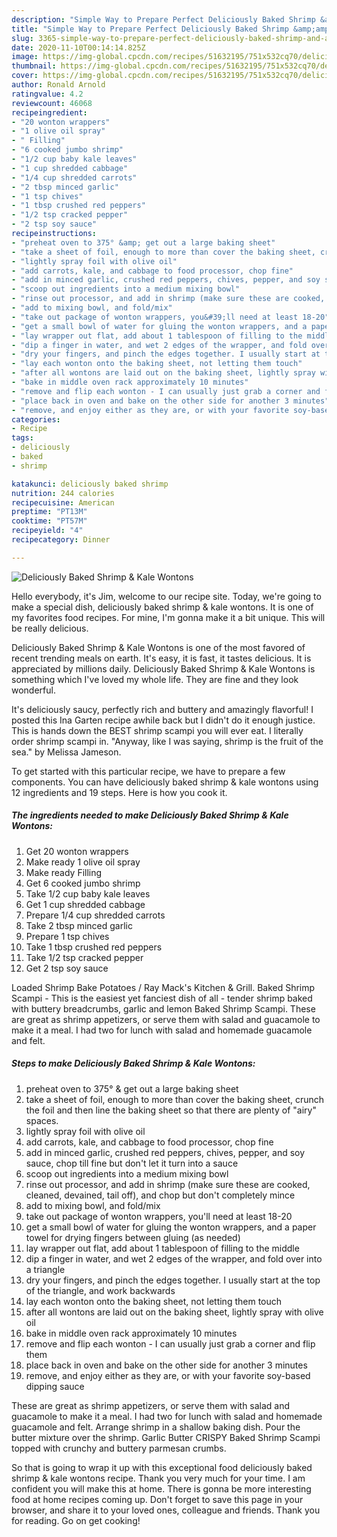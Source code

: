 ```yaml
---
description: "Simple Way to Prepare Perfect Deliciously Baked Shrimp &amp;amp; Kale Wontons"
title: "Simple Way to Prepare Perfect Deliciously Baked Shrimp &amp;amp; Kale Wontons"
slug: 3365-simple-way-to-prepare-perfect-deliciously-baked-shrimp-and-amp-kale-wontons
date: 2020-11-10T00:14:14.825Z
image: https://img-global.cpcdn.com/recipes/51632195/751x532cq70/deliciously-baked-shrimp-kale-wontons-recipe-main-photo.jpg
thumbnail: https://img-global.cpcdn.com/recipes/51632195/751x532cq70/deliciously-baked-shrimp-kale-wontons-recipe-main-photo.jpg
cover: https://img-global.cpcdn.com/recipes/51632195/751x532cq70/deliciously-baked-shrimp-kale-wontons-recipe-main-photo.jpg
author: Ronald Arnold
ratingvalue: 4.2
reviewcount: 46068
recipeingredient:
- "20 wonton wrappers"
- "1 olive oil spray"
- " Filling"
- "6 cooked jumbo shrimp"
- "1/2 cup baby kale leaves"
- "1 cup shredded cabbage"
- "1/4 cup shredded carrots"
- "2 tbsp minced garlic"
- "1 tsp chives"
- "1 tbsp crushed red peppers"
- "1/2 tsp cracked pepper"
- "2 tsp soy sauce"
recipeinstructions:
- "preheat oven to 375° &amp; get out a large baking sheet"
- "take a sheet of foil, enough to more than cover the baking sheet, crunch the foil and then line the baking sheet so that there are plenty of &#34;airy&#34; spaces."
- "lightly spray foil with olive oil"
- "add carrots, kale, and cabbage to food processor, chop fine"
- "add in minced garlic, crushed red peppers, chives, pepper, and soy sauce, chop till fine but don&#39;t let it turn into a sauce"
- "scoop out ingredients into a medium mixing bowl"
- "rinse out processor, and add in shrimp (make sure these are cooked, cleaned, devained, tail off), and chop but don&#39;t completely mince"
- "add to mixing bowl, and fold/mix"
- "take out package of wonton wrappers, you&#39;ll need at least 18-20"
- "get a small bowl of water for gluing the wonton wrappers, and a paper towel for drying fingers between gluing (as needed)"
- "lay wrapper out flat, add about 1 tablespoon of filling to the middle"
- "dip a finger in water, and wet 2 edges of the wrapper, and fold over into a triangle"
- "dry your fingers, and pinch the edges together. I usually start at the top of the triangle, and work backwards"
- "lay each wonton onto the baking sheet, not letting them touch"
- "after all wontons are laid out on the baking sheet, lightly spray with olive oil"
- "bake in middle oven rack approximately 10 minutes"
- "remove and flip each wonton - I can usually just grab a corner and flip them"
- "place back in oven and bake on the other side for another 3 minutes"
- "remove, and enjoy either as they are, or with your favorite soy-based dipping sauce"
categories:
- Recipe
tags:
- deliciously
- baked
- shrimp

katakunci: deliciously baked shrimp 
nutrition: 244 calories
recipecuisine: American
preptime: "PT13M"
cooktime: "PT57M"
recipeyield: "4"
recipecategory: Dinner

---
```



![Deliciously Baked Shrimp &amp; Kale Wontons](https://img-global.cpcdn.com/recipes/51632195/751x532cq70/deliciously-baked-shrimp-kale-wontons-recipe-main-photo.jpg)

Hello everybody, it's Jim, welcome to our recipe site. Today, we're going to make a special dish, deliciously baked shrimp &amp; kale wontons. It is one of my favorites food recipes. For mine, I'm gonna make it a bit unique. This will be really delicious.

Deliciously Baked Shrimp &amp; Kale Wontons is one of the most favored of recent trending meals on earth. It's easy, it is fast, it tastes delicious. It is appreciated by millions daily. Deliciously Baked Shrimp &amp; Kale Wontons is something which I've loved my whole life. They are fine and they look wonderful.

It&#39;s deliciously saucy, perfectly rich and buttery and amazingly flavorful! I posted this Ina Garten recipe awhile back but I didn&#39;t do it enough justice. This is hands down the BEST shrimp scampi you will ever eat. I literally order shrimp scampi in. &#34;Anyway, like I was saying, shrimp is the fruit of the sea.&#34; by Melissa Jameson.


To get started with this particular recipe, we have to prepare a few components. You can have deliciously baked shrimp &amp; kale wontons using 12 ingredients and 19 steps. Here is how you cook it.

<!--inarticleads1-->

##### The ingredients needed to make Deliciously Baked Shrimp &amp; Kale Wontons:

1. Get 20 wonton wrappers
1. Make ready 1 olive oil spray
1. Make ready  Filling
1. Get 6 cooked jumbo shrimp
1. Take 1/2 cup baby kale leaves
1. Get 1 cup shredded cabbage
1. Prepare 1/4 cup shredded carrots
1. Take 2 tbsp minced garlic
1. Prepare 1 tsp chives
1. Take 1 tbsp crushed red peppers
1. Take 1/2 tsp cracked pepper
1. Get 2 tsp soy sauce


Loaded Shrimp Bake Potatoes / Ray Mack&#39;s Kitchen &amp; Grill. Baked Shrimp Scampi - This is the easiest yet fanciest dish of all - tender shrimp baked with buttery breadcrumbs, garlic and lemon Baked Shrimp Scampi. These are great as shrimp appetizers, or serve them with salad and guacamole to make it a meal. I had two for lunch with salad and homemade guacamole and felt. 

<!--inarticleads2-->

##### Steps to make Deliciously Baked Shrimp &amp; Kale Wontons:

1. preheat oven to 375° &amp; get out a large baking sheet
1. take a sheet of foil, enough to more than cover the baking sheet, crunch the foil and then line the baking sheet so that there are plenty of &#34;airy&#34; spaces.
1. lightly spray foil with olive oil
1. add carrots, kale, and cabbage to food processor, chop fine
1. add in minced garlic, crushed red peppers, chives, pepper, and soy sauce, chop till fine but don&#39;t let it turn into a sauce
1. scoop out ingredients into a medium mixing bowl
1. rinse out processor, and add in shrimp (make sure these are cooked, cleaned, devained, tail off), and chop but don&#39;t completely mince
1. add to mixing bowl, and fold/mix
1. take out package of wonton wrappers, you&#39;ll need at least 18-20
1. get a small bowl of water for gluing the wonton wrappers, and a paper towel for drying fingers between gluing (as needed)
1. lay wrapper out flat, add about 1 tablespoon of filling to the middle
1. dip a finger in water, and wet 2 edges of the wrapper, and fold over into a triangle
1. dry your fingers, and pinch the edges together. I usually start at the top of the triangle, and work backwards
1. lay each wonton onto the baking sheet, not letting them touch
1. after all wontons are laid out on the baking sheet, lightly spray with olive oil
1. bake in middle oven rack approximately 10 minutes
1. remove and flip each wonton - I can usually just grab a corner and flip them
1. place back in oven and bake on the other side for another 3 minutes
1. remove, and enjoy either as they are, or with your favorite soy-based dipping sauce


These are great as shrimp appetizers, or serve them with salad and guacamole to make it a meal. I had two for lunch with salad and homemade guacamole and felt. Arrange shrimp in a shallow baking dish. Pour the butter mixture over the shrimp. Garlic Butter CRISPY Baked Shrimp Scampi topped with crunchy and buttery parmesan crumbs. 

So that is going to wrap it up with this exceptional food deliciously baked shrimp &amp; kale wontons recipe. Thank you very much for your time. I am confident you will make this at home. There is gonna be more interesting food at home recipes coming up. Don't forget to save this page in your browser, and share it to your loved ones, colleague and friends. Thank you for reading. Go on get cooking!
